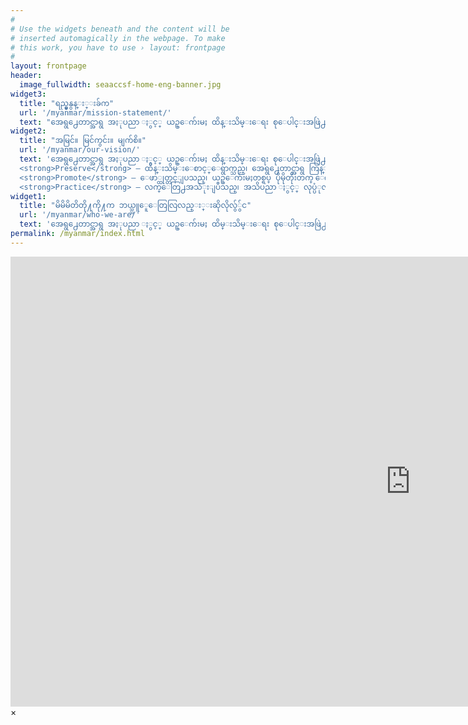 ```yaml
---
#
# Use the widgets beneath and the content will be
# inserted automagically in the webpage. To make
# this work, you have to use › layout: frontpage
#
layout: frontpage
header:
  image_fullwidth: seaaccsf-home-eng-banner.jpg
widget3:
  title: "ရည္မ္မွနွန္း္းခ်က"
  url: '/myanmar/mission-statement/'
  text: "အေရွ႕ေတာင္အာရွ အႏုပညာ ႏွင့္ ယဥ္ေက်းမႈ ထိန္းသိမ္းေရး စုေပါင္းအဖြဲ႕ (ဆန္ဖရန္စစၥကို) ၏ ရည္မွန္းခ်က္မွာ ဆန္ဖရန္စစၥကို ေဗးဧရိယာရွိ အေရွ႕ေတာင္အာရွ ကြန္ျမဴနီတီမ်ား အခ်င္းခ်င္း သိကၽြမ္းရင္းႏွီးစြာ ဆက္ဆံေရးကို ပိုမိုခိုင္မာလာေစျခင္း ႏွင့္အတူ အေရွ႕ေတာင္အာရွႏိုင္ငံ တစ္ႏိုင္ငံစီ၏ တည္ရွိေနမႈကို အမ်ားသိရွိေစျခင္း ႏွင့္ စြမ္းေဆာင္ႏိုင္အားမ်ားကို မ်ဳိးစံုစြာေသာ ပညာေပးပဲြ၊ လူမႈဆက္ဆံေရးပြဲ ႏွင့္ ယဥ္ေက်းမႈဆိုင္ရာ လႈပ္ရွားေဆာင္ရြက္မႈမ်ား မွတဆင့္ ပိုမိုတိုးတက္ ေအာင္ျမင္ႏိုင္ရန္ ျဖစ္ပါသည္။"
widget2:
  title: "အမြင်။ မြင်ကွင်း။ မျက်စိ။"
  url: '/myanmar/our-vision/'
  text: 'အေရွ႕ေတာင္အာရွ အႏုပညာ ႏွင့္ ယဥ္ေက်းမႈ ထိန္းသိမ္းေရး စုေပါင္းအဖြဲ႕ (ဆန္ဖရန္စစၥကို) ၏ ရည္မွန္းခ်က္မ်ားမွာ ‘P’ သံုးလံုးေပၚတြင္ အေျခခံပါသည္<br /> 
  <strong>Preserve</strong> – ထိန္းသိမ္းေစာင့္ေရွာက္သည္၊ အေရွ႕ေတာင္အာရွ ကြန္ျမဴနီတီအတြင္း၌ ရိုးရာသမိုင္းေၾကာင္းအေလ်ာက္ တည္ရွိခဲ့ေသာ အႏုပညာ ႏွင့္ ယဥ္ေက်းမႈမ်ားကို ကာကြယ္ထိန္းသိမ္းျခင္း ႏွင့္ တိုးတက္ ေကာင္းမြန္လာေစျခင္း။<br />
  <strong>Promote</strong> – ေဖာ္ထုတ္တင္ျပသည္၊ ယဥ္ေက်းမႈတစ္ရပ္ ပိုမိုတိုးတက္ ေကာင္းမြန္လာမႈ ႏွင့္ လူမ်ဳိးတစ္ခု၏ ထင္ရွားသတ္မွတ္မႈမ်ားမွာ မိမိတို႔ ကြန္ျမဴနီတီအား တည္ေထာင္ရာတြင္ သက္ဆိုင္ရာ လူမ်ဳိးတို႔၏ မူရင္း အေျခအျမစ္မ်ားကို အမ်ားသိရွိ နားလည္မႈေပၚတြင္ မူတည္ျခင္း။<br /> 
  <strong>Practice</strong> – လက္ေတြ႕အသံုးျပဳသည္၊ အသိပညာ ႏွင့္ လုပ္ပံုလုပ္နည္း အေတြးအေခၚမ်ားသည္ အသံုးျပဳမႈ မရွိလွ်င္ တန္ဖိုးမရွိေတာ့ေပ။ မ်ားျပားလွေသာ ယဥ္ေက်းမႈ ႏွင့္ လူမႈေရးဆိုင္ရာ လႈပ္ရွားေဆာင္ရြက္မႈမ်ားကို ဆန္ဖရန္စစၥကို ေဗးဧရိယာ က်င္းပျပဳလုပ္ျခင္းေၾကာင့္ မည္သူမဆို လူတိုင္းလူတိုင္း ဤကြန္ျမဴနီတီ အတြင္းမွာပင္ ပါဝင္ဆင္ႏႊဲႏိုင္ၾကျခင္း။'
widget1:
  title: "မိမိမိတိတို႔ကို႔က ဘယ္သ္သူေူေတြလြလည္း္းဆိုလိုလွ်ွ်င"
  url: '/myanmar/who-we-are/'
  text: 'အေရွ႕ေတာင္အာရွ အႏုပညာ ႏွင့္ ယဥ္ေက်းမႈ ထိမ္းသိမ္းေရး စုေပါင္းအဖြဲ႕(ဆန္ဖရန္စစၥကို) ကို ၂၀၁၁ ခုႏွစ္တြင္ ဆန္ဖရန္စစၥကို ေဗးဧရိယာရွိ စိတ္ဝင္စားေသာ လူမ်ဳိးေပါင္းစံု အဖြဲ႕အစည္းမ်ားျဖင့္ စတင္ဖြဲ႕စည္းခဲ့ပါသည္။ အေရွ႕ေတာင္အာရွ ကြန္ျမဴနီတီတြင္ မိမိတို႔၏ ရိုးရာယဥ္ေက်းမႈမ်ားကို ထိန္သိမ္းေစာင့္ေရွာက္ျခင္း ႏွင့္ ေဖာ္ထုတ္ျမွင့္တင္မႈမ်ား နည္းပါးလ်က္ရွိၿပီး ေျပာင္းလဲမႈတစ္ခု ျပဳလုပ္ရန္ လိုအပ္ေနသည္ကို ကၽြႏု္ပ္တို႔မွ ေတြ႕ရွိ သတိျပဳမိခဲ့ပါသည္။ ဤစုေပါင္းအဖြဲ႕သည္ မိမိတို႔၏ ရိုးရာယဥ္ေက်းမႈမ်ားကို လူအမ်ား ပိုမိုသိရွိ နားလည္လာေစရန္ ရည္ရြယ္၍ တန္ဒါလြိဳင္း (Tenderloin) ကြန္ျမဴနီတီတြင္ စတင္ေဖာ္ထုတ္၍ ေဆာင္ရြက္ခဲ့ပါသည္။'
permalink: /myanmar/index.html
---
```


<div id="videoModal" class="reveal-modal large" data-reveal="">
  <div class="flex-video widescreen vimeo" style="display: block;">
    <iframe width="1280" height="720" src="https://www.youtube.com/embed/3b5zCFSmVvU" frameborder="0" allowfullscreen></iframe>
  </div>
  <a class="close-reveal-modal">&#215;</a>
</div>
